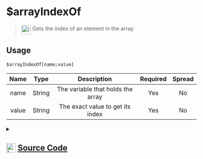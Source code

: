 # $arrayIndexOf
> <img align="top" src="https://upload.wikimedia.org/wikipedia/commons/thumb/e/e4/Infobox_info_icon.svg/160px-Infobox_info_icon.svg.png?20150409153300" alt="image" width="25" height="auto"> Gets the index of an element in the array
## Usage
```
$arrayIndexOf[name;value]
```
| Name | Type | Description | Required | Spread
| :---: | :---: | :---: | :---: | :---: |
name | String | The variable that holds the array | Yes | No
value | String | The exact value to get its index | Yes | No
<details>
<summary>
    
## <img align="top" src="https://cdn4.iconfinder.com/data/icons/iconsimple-logotypes/512/github-512.png" alt="image" width="25" height="auto">  [Source Code](https://github.com/tryforge/ForgeScript-V2/blob/main/src/native/arrayIndexOf.ts)
    
</summary>
    
```ts
import { ArgType, NativeFunction, Return } from "../structures"

export default new NativeFunction({
    name: "$arrayIndexOf",
    version: "1.0.0",
    description: "Gets the index of an element in the array",
    unwrap: true,
    args: [
        {
            name: "name",
            description: "The variable that holds the array",
            rest: false,
            required: true,
            type: ArgType.String,
        },
        {
            name: "value",
            description: "The exact value to get its index",
            rest: false,
            required: true,
            type: ArgType.String,
        },
    ],
    brackets: true,
    execute(ctx, [name, value]) {
        const arr = ctx.getEnvironmentKey(name)
        return this.success(Array.isArray(arr) ? arr.indexOf(value) : -1)
    },
})

```
    
</details>